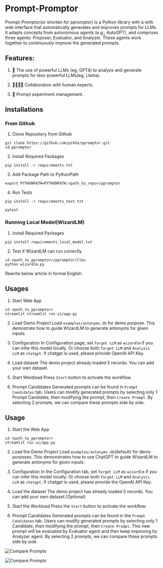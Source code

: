 # Prompt-Promptor

Prompt-Promptor(or shorten for ppromptor) is a Python library with a with web interface that automatically generates and improves prompts for LLMs. It adapts concepts from autonomous agents (e.g., AutoGPT), and comprises three agents: Proposer, Evaluator, and Analyzer. These agents work together to continuously improve the generated prompts.

## Features:

1. 🤖 The use of powerful LLMs (eg, GPT4) to analyze and generate prompts for less-powerful LLMs(eg, Llama).

2. 👨‍👨‍👧‍👦 Collaboration with human experts.

3. 💼 Prompt experiment management.


## Installations

### From Github
1. Clone Repository from Github
```
git clone https://github.com/pikho/ppromptor.git
cd ppromptor
```

2. Install Required Packages
```
pip install -r requirements.txt
```

3. Add Package Path to PythonPath
```
export PYTHONPATH=PYTHONPATH:<path_to_repo>/ppromptor
```

4. Run Tests
```
pip install -r requirements_test.txt

pytest
```

### Running Local Model(WizardLM)
1. Install Required Packages
```
pip install requirements_local_model.txt
```

2. Test if WizardLM can run correctly
```
cd <path_to_ppromptor>/ppromptor/llms
python wizardlm.py
```

Rewrite below article in formal English


## Usages

1. Start Web App
```
cd <path_to_ppromptor>
streamlit streamlit run ui/app.py
```

2. Load Demo Project
Load `examples/antonyms.db` for demo purpose. This demostrate how to guide WizardLM to generate antonyms for given inputs.

3. Configuration
In Configuration page, set `Target LLM` as `wizardlm` if you can infer this model locally. Or choose both `Target LLM` and `Analysis LLM` as `chatgpt`. If chatgpt is used, please provide OpenAI API Key.

4. Load dataset
The demo project already loaded 5 records. You can add your own dataset.

5. Start Wordload
Press `Start` button to activate the workflow.

5. Prompt Candidates
Generated prompts can be found in `Prompt Candidates` tab. Users can modify generated prompts by selecting only 1 Prompt Candidate, then modifying the prompt, then `Create Prompt`. By selecting 2 prompts, we can compare these prompts side by side.



## Usage

1. Start the Web App
```
cd <path_to_ppromptor>
streamlit run ui/app.py
```

2. Load the Demo Project
Load `examples/antonyms.db`(default) for demo purposes. This demonstrates how to use ChatGPT to guide WizardLM to generate antonyms for given inputs.

3. Configuration
In the Configuration tab, set `Target LLM` as `wizardlm` if you can infer this model locally. Or choose both `Target LLM` and `Analysis LLM` as `chatgpt`. If chatgpt is used, please provide the OpenAI API Key.

4. Load the dataset
The demo project has already loaded 5 records. You can add your own dataset.(Optional)

5. Start the Workload
Press the `Start` button to activate the workflow.

5. Prompt Candidates
Generated prompts can be found in the `Prompt Candidates` tab. Users can modify generated prompts by selecting only 1 Candidate, then modifying the prompt, then `Create Prompt`. This new prompt will be evaluated by Evaluator agent and then keep improving by Analyzer agent. By selecting 2 prompts, we can compare these prompts side by side.

![Compare Prompts](https://github.com/pikho/ppromptor/blob/main/doc/images/cmp_candidates-1.png?raw=true)

![Compare Prompts](https://github.com/pikho/ppromptor/blob/main/doc/images/cmp_candidates-2.png?raw=true)

